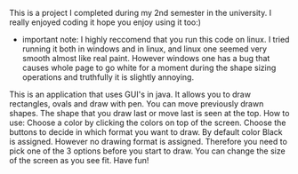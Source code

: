 This is a project I completed during my 2nd semester in the university.
I really enjoyed coding it hope you enjoy using it too:)
- important note: I highly reccomend that you run this code on linux. I tried running it both in windows and in linux, and linux one seemed very smooth almost like real paint. However windows one has a bug that causes whole page to go white for a moment during the shape sizing operations and truthfully it is slightly annoying.
   
This is an application that uses GUI's in java.
It allows you to draw rectangles, ovals and draw with pen. 
You can move previously drawn shapes.
The shape that you draw last or move last is seen at the top.
How to use:
Choose a color by clicking the colors on top of the screen.
Choose the buttons to decide in which format you want to draw.
By default color Black is assigned. However no drawing format is assigned.
Therefore you need to pick one of the 3 options before you start to draw.
You can change the size of the screen as you see fit.
Have fun!
